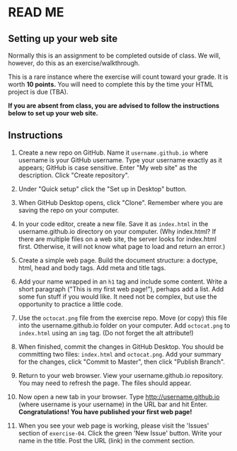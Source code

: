 # READ ME

## Setting up your web site

Normally this is an assignment to be completed outside of class. We will, however, do this as an exercise/walkthrough.

This is a rare instance where the exercise will count toward your grade. It is worth **10 points.** You will need to complete this by the time your HTML project is due (TBA).

**If you are absent from class, you are advised to follow the instructions below to set up your web site.**

## Instructions

1. Create a new repo on GitHub. Name it `username.github.io` where username is your GitHub username. Type your username exactly as it appears; GitHub is case sensitive. Enter "My web site" as the description. Click "Create repository".

2. Under "Quick setup" click the "Set up in Desktop" button.

3. When GitHub Desktop opens, click "Clone". Remember where you are saving the repo on your computer.

4. In your code editor, create a new file. Save it as `index.html` in the username.github.io directory on your computer. (Why index.html? If there are multiple files on a web site, the server looks for index.html first. Otherwise, it will not know what page to load and return an error.)

5. Create a simple web page. Build the document structure: a doctype, html, head and body tags. Add meta and title tags.

6. Add your name wrapped in an `h1` tag and include some content. Write a short paragraph ("This is my first web page!"), perhaps add a list. Add some fun stuff if you would like. It need not be complex, but use the opportunity to practice a little code.

7. Use the `octocat.png` file from the exercise repo. Move (or copy) this file into the username.github.io folder on your computer. Add `octocat.png` to `index.html` using an `img` tag. (Do not forget the alt attribute!)

8. When finished, commit the changes in GitHub Desktop. You should be committing two files: `index.html` and `octocat.png`. Add your summary for the changes, click "Commit to Master", then click "Publish Branch".

9. Return to your web browser. View your username.github.io repository. You may need to refresh the page. The files should appear.

10. Now open a new tab in your browser. Type http://username.github.io (where username is your username) in the URL bar and hit Enter. **Congratulations! You have published your first web page!**

11. When you see your web page is working, please visit the 'Issues' section of `exercise-04`. Click the green 'New Issue' button. Write your name in the title. Post the URL (link) in the comment section.
